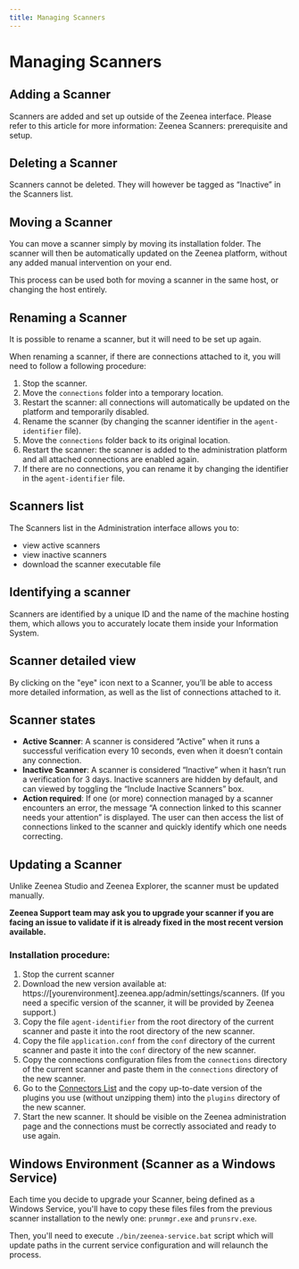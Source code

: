 ```yaml
---
title: Managing Scanners
---
```


# Managing Scanners

## Adding a Scanner

Scanners are added and set up outside of the Zeenea interface. Please refer to this article for more information: Zeenea Scanners: prerequisite and setup.

## Deleting a Scanner

Scanners cannot be deleted. They will however be tagged as “Inactive” in the Scanners list. 

## Moving a Scanner

You can move a scanner simply by moving its installation folder. The scanner will then be automatically updated on the Zeenea platform, without any added manual intervention on your end. 

This process can be used both for moving a scanner in the same host, or changing the host entirely.   

## Renaming a Scanner

It is possible to rename a scanner, but it will need to be set up again. 

When renaming a scanner, if there are connections attached to it, you will need to follow a following procedure: 

1. Stop the scanner.
2. Move the `connections` folder into a temporary location.
3. Restart the scanner: all connections will automatically be updated on the platform and temporarily disabled.
4. Rename the scanner (by changing the scanner identifier in the `agent-identifier` file).
5. Move the `connections` folder back to its original location.
6. Restart the scanner: the scanner is added to the administration platform and all attached connections are enabled again.
7. If there are no connections, you can rename it by changing the identifier in the `agent-identifier` file.

## Scanners list

The Scanners list in the Administration interface allows you to: 

* view active scanners
* view inactive scanners
* download the scanner executable file

## Identifying a scanner

Scanners are identified by a unique ID and the name of the machine hosting them, which allows you to accurately locate them inside your Information System.  

## Scanner detailed view

By clicking on the "eye" icon next to a Scanner, you’ll be able to access more detailed information, as well as the list of connections attached to it. 

## Scanner states

* **Active Scanner**: A scanner is considered “Active” when it runs a successful verification every 10 seconds, even when it doesn’t contain any connection.
* **Inactive Scanner**: A scanner is considered “Inactive” when it hasn’t run a verification for 3 days. Inactive scanners are hidden by default, and can viewed by toggling the “Include Inactive Scanners” box.
* **Action required**: If one (or more) connection managed by a scanner encounters an error, the message “A connection linked to this scanner needs your attention” is displayed. The user can then access the list of connections linked to the scanner and quickly identify which one needs correcting. 

## Updating a Scanner

Unlike Zeenea Studio and Zeenea Explorer, the scanner must be updated manually.

**Zeenea Support team may ask you to upgrade your scanner if you are facing an issue to validate if it is already fixed in the most recent version available.**

### Installation procedure: 

1. Stop the current scanner
2. Download the new version available at: https://[yourenvironment].zeenea.app/admin/settings/scanners. (If you need a specific version of the scanner, it will be provided by Zeenea support.)
4. Copy the file `agent-identifier` from the root directory of the current scanner and paste it into the root directory of the new scanner.
5. Copy the file `application.conf` from the `conf` directory of the current scanner and paste it into the `conf` directory of the new scanner.
6. Copy the connections configuration files from the `connections` directory of the current scanner and paste them in the `connections` directory of the new scanner.
7. Go to the [Connectors List](./zeenea-connectors-list.md) and the copy up-to-date version of the plugins you use (without unzipping them) into the `plugins` directory of the new scanner.
8. Start the new scanner. It should be visible on the Zeenea administration page and the connections must be correctly associated and ready to use again.

## Windows Environment (Scanner as a Windows Service)

Each time you decide to upgrade your Scanner, being defined as a Windows Service, you'll have to copy these files files from the previous scanner installation to the newly one: `prunmgr.exe` and `prunsrv.exe`.

Then, you'll need to execute `./bin/zeenea-service.bat` script which will update paths in the current service configuration and will relaunch the process.